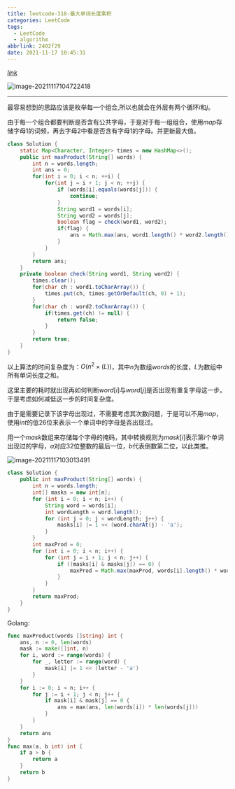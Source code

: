 ```yaml
---
title: leetcode-318-最大单词长度乘积
categories: LeetCode
tags:
  - LeetCode
  - algorithm
abbrlink: 2402f29
date: 2021-11-17 10:45:31
---
```


[$link$](https://leetcode-cn.com/problems/maximum-product-of-word-lengths/)

![image-20211117104722418](https://gitee.com/cao_ziqiang/img/raw/master/20211117104722.png)

<hr/>

最容易想到的思路应该是枚举每一个组合,所以也就会在外层有两个循环$i$和$j$。

由于每一个组合都要判断是否含有公共字母，于是对于每一组组合，使用$map$存储字母1的词频，再去字母2中看是否含有字母1的字母。并更新最大值。

```java
class Solution {
    static Map<Character, Integer> times = new HashMap<>();
    public int maxProduct(String[] words) {
        int n = words.length;
        int ans = 0;
        for(int i = 0; i < n; ++i) {
            for(int j = i + 1; j < n; ++j) {
                if (words[i].equals(words[j])) {
                    continue;
                }
                String word1 = words[i];
                String word2 = words[j];
                boolean flag = check(word1, word2);
                if(flag) {
                    ans = Math.max(ans, word1.length() * word2.length());
                }
            }
        }
        return ans;
    }
    private boolean check(String word1, String word2) {
        times.clear();
        for(char ch : word1.toCharArray()) {
            times.put(ch, times.getOrDefault(ch, 0) + 1);
        }
        for(char ch : word2.toCharArray()) {
            if(times.get(ch) != null) {
                return false;
            }
        }
        return true;
    }
}
```

以上算法的时间复杂度为：$O(n^2 \times (L))$，其中$n$为数组$words$的长度，$L$为数组中所有单词长度之和。

这里主要的耗时就出现再如何判断$word[i]$与$word[j]$是否出现有重复字母这一步。于是考虑如何减低这一步的时间复杂度。

由于是需要记录下该字母出现过，不需要考虑其次数问题，于是可以不用$map$，使用$int$的低26位来表示一个单词中的字母是否出现过。

用一个$mask$数组来存储每个字母的掩码，其中转换规则为$mask[i]$表示第$i$个单词出现过的字母，$a$对应32位整数的最后一位，$b$代表倒数第二位，以此类推。

![image-20211117103013491](https://gitee.com/cao_ziqiang/img/raw/master/20211117201118.png)

```java
class Solution {
    public int maxProduct(String[] words) {
        int n = words.length;
        int[] masks = new int[n];
        for (int i = 0; i < n; i++) {
            String word = words[i];
            int wordLength = word.length();
            for (int j = 0; j < wordLength; j++) {
                masks[i] |= 1 << (word.charAt(j) - 'a');
            }         
        }
        int maxProd = 0;
        for (int i = 0; i < n; i++) {
            for (int j = i + 1; j < n; j++) {
                if ((masks[i] & masks[j]) == 0) {
                    maxProd = Math.max(maxProd, words[i].length() * words[j].length());
                }
            }
        }
        return maxProd;
    }
}
```

Golang:

```go
func maxProduct(words []string) int {
    ans, n := 0, len(words)
    mask := make([]int, n)
    for i, word := range(words) {
        for _, letter := range(word) {
            mask[i] |= 1 << (letter - 'a')
        }
    }
    for i := 0; i < n; i++ {
        for j := i + 1; j < n; j++ {
            if mask[i] & mask[j] == 0 {
                ans = max(ans, len(words[i]) * len(words[j]))
            }
        }
    }
    return ans
}
func max(a, b int) int {
    if a > b {
        return a
    }
    return b
}
```

